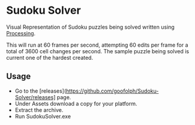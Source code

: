 # Sudoku Solver

Visual Representation of Sudoku puzzles being solved written using [Processing](https://processing.org).

This will run at 60 frames per second, attempting 60 edits per frame for a total of 3600 cell changes per second. The sample puzzle being solved is current one of the hardest created.

## Usage

* Go to the [releases](https://github.com/goofolph/Sudoku-Solver/releases] page.
* Under Assets download a copy for your platform. 
* Extract the archive.
* Run SudokuSolver.exe
